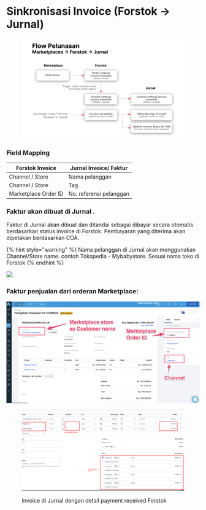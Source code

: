# Sinkronisasi Invoice (Forstok → Jurnal)

<figure><img src="../../../.gitbook/assets/image (1) (1) (1) (1).png" alt=""><figcaption></figcaption></figure>

### **Field Mapping**

| **Forstok Invoice**  | **Jurnal Invoice/ Faktur** |
| -------------------- | -------------------------- |
| Channel / Store      | Nama pelanggan             |
| Channel / Store      | Tag                        |
| Marketplace Order ID | No. referensi pelanggan    |

### Faktur akan dibuat di Jurnal .&#x20;

Faktur di Jurnal akan dibuat dan ditandai sebagai dibayar secara otomatis berdasarkan status invoice di Forstok. Pembayaran yang diterima akan dipetakan berdasarkan COA.

{% hint style="warning" %}
Nama pelanggan di Jurnal akan menggunakan Channel/Store name. contoh Tokopedia - Mybabystore. Sesuai nama toko di Forstok
{% endhint %}

![](<../../../.gitbook/assets/Screen Shot 2022-03-10 at 1.19.56 PM (1).png>)

### Faktur penjualan dari orderan Marketplace:

![](<../../../.gitbook/assets/Screen Shot 2022-03-11 at 10.56.30 AM.png>)

<figure><img src="../../../.gitbook/assets/image (11).png" alt=""><figcaption><p>Invoice di Jurnal dengan detail payment received Forstok</p></figcaption></figure>

